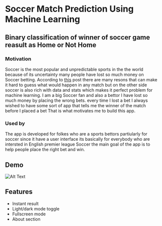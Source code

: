 # Soccer Match Prediction Using Machine Learning

## Binary classification of winner of soccer game reasult as Home or Not Home

### Motivation 
Soccer is the most popular and unpredictable sports in the 
the world because of its uncertainty many people have lost so much 
money on Soccer betting. According to [this](https://www.quora.com/Is-football-an-unpredictable-game-If-so-why) post
there are many resons that can make it hard to guess what would happen in any match but on the other side soccer is also rich 
with data and stats which makes it perfect problem for machine learning. I am a big Soccer fan and also a bettor I have lost so much money by placing the wrong bets.
every time I lost a bet I always wished to have some sort of app that tells me the winner of the match before I placed a bet 
That is what motivates me to build this app.

### Used by

The app is developed for folkes who are a sports bettors partiularly for soccer 
since it have a user interface its basically for everybody who are intersted 
in English premier league Soccer the main goal of the app is to help
people place the right bet and win. 

## Demo
![Alt Text](https://github.com/Eyob0101/Soccer_match_prediction/blob/main/Demo.gif)


## Features

- Instant result
- Light/dark mode toggle
- Fullscreen mode
- About section
